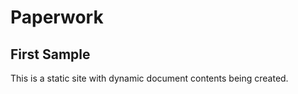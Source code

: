 # Paperwork

## First Sample

<div id='first-sample' class='document-container' onload='addSample("firstSample")'></div>

This is a static site with dynamic document contents being created.
